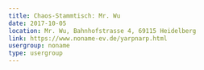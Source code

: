 ```yaml
---
title: Chaos-Stammtisch: Mr. Wu
date: 2017-10-05
location: Mr. Wu, Bahnhofstrasse 4, 69115 Heidelberg
link: https://www.noname-ev.de/yarpnarp.html
usergroup: noname
type: usergroup
---
```


